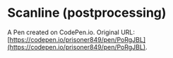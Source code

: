 # Scanline (postprocessing)

A Pen created on CodePen.io. Original URL: [https://codepen.io/prisoner849/pen/PoRgJBL](https://codepen.io/prisoner849/pen/PoRgJBL).

